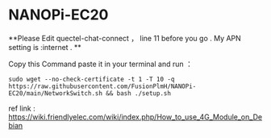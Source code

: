 # NANOPi-EC20

**Please Edit quectel-chat-connect ， line 11 before you go . My APN setting is :internet . **

Copy this Command paste it in your terminal and run ：</br>
```
sudo wget --no-check-certificate -t 1 -T 10 -q https://raw.githubusercontent.com/FusionPlmH/NANOPi-EC20/main/NetworkSwitch.sh && bash ./setup.sh
```
ref link :
https://wiki.friendlyelec.com/wiki/index.php/How_to_use_4G_Module_on_Debian
